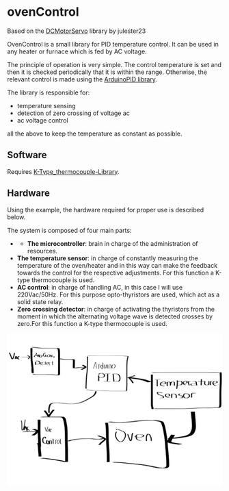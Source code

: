 # ovenControl

Based on the [DCMotorServo](https://github.com/julester23/DCMotorServo) library by julester23

OvenControl is a small library for PID temperature control. It can be used in any heater or furnace which is fed by AC voltage.

The principle of operation is very simple. The control temperature is set and then it is checked periodically that it is within the range. Otherwise, the relevant control is made using the [ArduinoPID library](https://github.com/br3ttb/Arduino-PID-Library).

The library is responsible for:

* temperature sensing
* detection of zero crossing of voltage ac
* ac voltage control

all the above to keep the temperature as constant as possible.


## Software

Requires [K-Type_thermocouple-Library](https://github.com/kr4fty/K-Type_thermocouple-Libraryhttps://github.com/kr4fty/K-Type_thermocouple-Library).

## Hardware

Using the example, the hardware required for proper use is described below.

The system is composed of four main parts:

* * **The microcontroller**: brain in charge of the administration of resources.
* **The temperature sensor**: in charge of constantly measuring the temperature of the oven/heater and in this way can make the feedback towards the control for the respective adjustments. For this function a K-type thermocouple  is used.
* **AC control**: in charge of handling AC, in this case I will use 220Vac/50Hz. For this purpose opto-thyristors are used, which act as a solid state relay.
* **Zero crossing detector**: in charge of activating the thyristors from the moment in which the alternating voltage wave is detected crosses by zero.For this function a K-type thermocouple is used.

![alt tag](https://github.com/kr4fty/ovenControl/blob/master/examples/MyCalentador/circuit.png)
